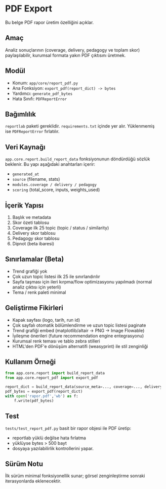 # PDF Export

Bu belge PDF rapor üretim özelliğini açıklar.

## Amaç
Analiz sonuçlarının (coverage, delivery, pedagogy ve toplam skor) paylaşılabilir, kurumsal formata yakın PDF çıktısını üretmek.

## Modül
- Konum: `app/core/report_pdf.py`
- Ana Fonksiyon: `export_pdf(report_dict) -> bytes`
- Yardımcı: `generate_pdf_bytes`
- Hata Sınıfı: `PDFReportError`

## Bağımlılık
`reportlab` paketi gereklidir. `requirements.txt` içinde yer alır. Yüklenmemiş ise `PDFReportError` fırlatılır.

## Veri Kaynağı
`app.core.report.build_report_data` fonksiyonunun döndürdüğü sözlük beklenir. Bu yapı aşağıdaki anahtarları içerir:
- `generated_at`
- `source` (filename, stats)
- `modules.coverage / delivery / pedagogy`
- `scoring` (total_score, inputs, weights_used)

## İçerik Yapısı
1. Başlık ve metadata
2. Skor özeti tablosu
3. Coverage ilk 25 topic (topic / status / similarity)
4. Delivery skor tablosu
5. Pedagogy skor tablosu
6. Dipnot (beta ibaresi)

## Sınırlamalar (Beta)
- Trend grafiği yok
- Çok uzun topic listesi ilk 25 ile sınırlandırılır
- Sayfa taşması için ileri kırpma/flow optimizasyonu yapılmadı (normal analiz çıktısı için yeterli)
- Tema / renk paleti minimal

## Geliştirme Fikirleri
- Kapak sayfası (logo, tarih, run id)
- Çok sayfalı otomatik bölümlendirme ve uzun topic listesi paginate
- Trend grafiği embed (matplotlib/altair -> PNG -> Image Flowable)
- İyileşme önerileri (future recommendation engine entegrasyonu)
- Kurumsal renk teması ve tablo zebra stilleri
- HTML'den PDF'e dönüşüm alternatifi (weasyprint) ile stil zenginliği

## Kullanım Örneği
```python
from app.core.report import build_report_data
from app.core.report_pdf import export_pdf

report_dict = build_report_data(source_meta=..., coverage=..., delivery=..., pedagogy=..., scoring=...)
pdf_bytes = export_pdf(report_dict)
with open('rapor.pdf','wb') as f:
    f.write(pdf_bytes)
```

## Test
`tests/test_report_pdf.py` basit bir rapor objesi ile PDF üretip:
- reportlab yüklü değilse hata fırlatma
- yüklüyse bytes > 500 bayt
- dosyaya yazılabilirlik
kontrollerini yapar.

## Sürüm Notu
İlk sürüm minimal fonksiyonellik sunar; görsel zenginleştirme sonraki iterasyonlarda eklenecektir.

